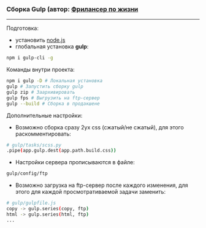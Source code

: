 
### **Сборка Gulp** (автор: [Фрилансер по жизни](https://www.youtube.com/c/FreelancerLifeStyle) 
___
Подготовка:
- установить [node.js](https://nodejs.org/en/)  
- глобальная установка **gulp**:
```bash
npm i gulp-cli -g
```
Команды внутри проекта:
```bash
npm i gulp -D # Локальная установка
gulp # Запустить сборку gulp
gulp zip # Заархивировать
gulp fps # Выгрузить на ftp-сервер
gulp --build # Сборка в продакшене

```
Дополнительные настройки: 
- Возможно сборка сразу 2ух css (сжатый/не сжатый), для этого раскомментировать:
```bash  
# gulp/tasks/scss.py
.pipe(app.gulp.dest(app.path.build.css))
```
- Настройки сервера прописываются в файле:
```bash
gulp/config/ftp
``` 
- Возможно загрузка на ftp-сервер после каждого изменения, для этого для каждой просмотративаемой задачи заменить:
```bash
# gulp/gulpfile.js 
copy -> gulp.series(copy, ftp) 
html -> gulp.series(html, ftp)
...
```

